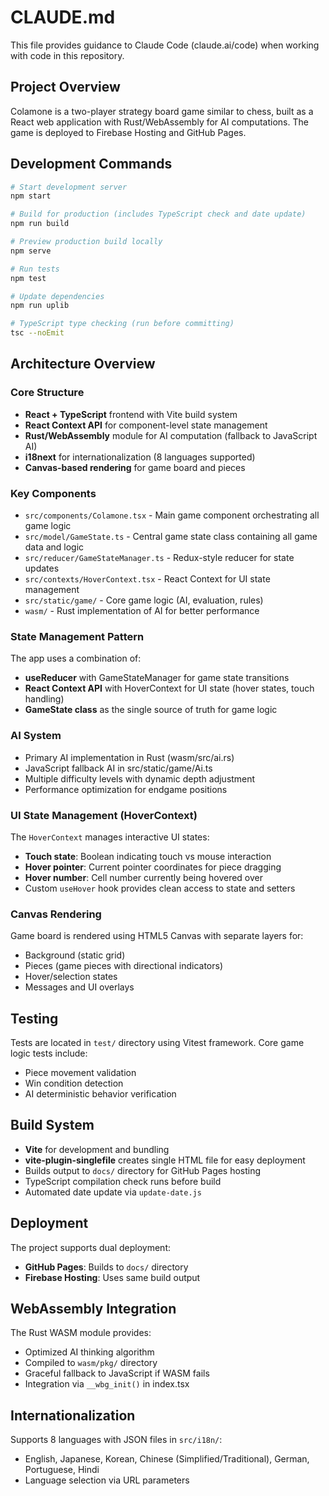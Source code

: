 # CLAUDE.md

This file provides guidance to Claude Code (claude.ai/code) when working with code in this repository.

## Project Overview

Colamone is a two-player strategy board game similar to chess, built as a React web application with Rust/WebAssembly for AI computations. The game is deployed to Firebase Hosting and GitHub Pages.

## Development Commands

```bash
# Start development server
npm start

# Build for production (includes TypeScript check and date update)
npm run build

# Preview production build locally  
npm serve

# Run tests
npm test

# Update dependencies
npm run uplib

# TypeScript type checking (run before committing)
tsc --noEmit
```

## Architecture Overview

### Core Structure
- **React + TypeScript** frontend with Vite build system
- **React Context API** for component-level state management
- **Rust/WebAssembly** module for AI computation (fallback to JavaScript AI)
- **i18next** for internationalization (8 languages supported)
- **Canvas-based rendering** for game board and pieces

### Key Components
- `src/components/Colamone.tsx` - Main game component orchestrating all game logic
- `src/model/GameState.ts` - Central game state class containing all game data and logic
- `src/reducer/GameStateManager.ts` - Redux-style reducer for state updates
- `src/contexts/HoverContext.tsx` - React Context for UI state management
- `src/static/game/` - Core game logic (AI, evaluation, rules)
- `wasm/` - Rust implementation of AI for better performance

### State Management Pattern
The app uses a combination of:
- **useReducer** with GameStateManager for game state transitions
- **React Context API** with HoverContext for UI state (hover states, touch handling)
- **GameState class** as the single source of truth for game logic

### AI System
- Primary AI implementation in Rust (wasm/src/ai.rs)
- JavaScript fallback AI in src/static/game/Ai.ts
- Multiple difficulty levels with dynamic depth adjustment
- Performance optimization for endgame positions

### UI State Management (HoverContext)
The `HoverContext` manages interactive UI states:
- **Touch state**: Boolean indicating touch vs mouse interaction
- **Hover pointer**: Current pointer coordinates for piece dragging
- **Hover number**: Cell number currently being hovered over
- Custom `useHover` hook provides clean access to state and setters

### Canvas Rendering
Game board is rendered using HTML5 Canvas with separate layers for:
- Background (static grid)
- Pieces (game pieces with directional indicators)
- Hover/selection states
- Messages and UI overlays

## Testing

Tests are located in `test/` directory using Vitest framework. Core game logic tests include:
- Piece movement validation
- Win condition detection  
- AI deterministic behavior verification

## Build System

- **Vite** for development and bundling
- **vite-plugin-singlefile** creates single HTML file for easy deployment
- Builds output to `docs/` directory for GitHub Pages hosting
- TypeScript compilation check runs before build
- Automated date update via `update-date.js`

## Deployment

The project supports dual deployment:
- **GitHub Pages**: Builds to `docs/` directory
- **Firebase Hosting**: Uses same build output

## WebAssembly Integration

The Rust WASM module provides:
- Optimized AI thinking algorithm
- Compiled to `wasm/pkg/` directory
- Graceful fallback to JavaScript if WASM fails
- Integration via `__wbg_init()` in index.tsx

## Internationalization

Supports 8 languages with JSON files in `src/i18n/`:
- English, Japanese, Korean, Chinese (Simplified/Traditional), German, Portuguese, Hindi
- Language selection via URL parameters